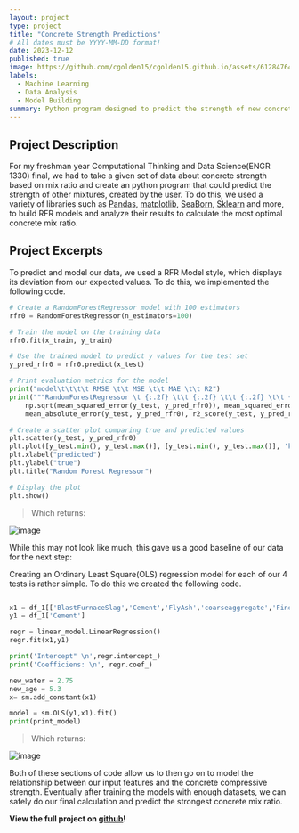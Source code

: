 ```yaml
---
layout: project
type: project
title: "Concrete Strength Predictions"
# All dates must be YYYY-MM-DD format!
date: 2023-12-12
published: true
image: https://github.com/cgolden15/cgolden15.github.io/assets/61284764/1b91feff-771e-4107-b15f-e592c1db30dc
labels:
  - Machine Learning
  - Data Analysis
  - Model Building
summary: Python program designed to predict the strength of new concrete mixes. 
---
```

## Project Description
For my freshman year Computational Thinking and Data Science(ENGR 1330) final, we had to take a given set of data about concrete strength based on mix ratio and create an python program that could predict the strength of other mixtures, created by the user. To do this, we used a variety of libraries such as [Pandas](https://pandas.pydata.org), [matplotlib](matplotlib.org), [SeaBorn](https://seaborn.pydata.org/#), [Sklearn](https://scikit-learn.org/stable/) and more, to build RFR models and analyze their results to calculate the most optimal concrete mix ratio.  

## Project Excerpts 
To predict and model our data, we used a RFR Model style, which displays its deviation from our expected values. To do this, we implemented the following code.
```python
# Create a RandomForestRegressor model with 100 estimators
rfr0 = RandomForestRegressor(n_estimators=100)

# Train the model on the training data
rfr0.fit(x_train, y_train)

# Use the trained model to predict y values for the test set
y_pred_rfr0 = rfr0.predict(x_test)

# Print evaluation metrics for the model
print("model\t\t\t\t RMSE \t\t MSE \t\t MAE \t\t R2")
print("""RandomForestRegressor \t {:.2f} \t\t {:.2f} \t\t {:.2f} \t\t {:.2f}""".format(
    np.sqrt(mean_squared_error(y_test, y_pred_rfr0)), mean_squared_error(y_test, y_pred_rfr0),
    mean_absolute_error(y_test, y_pred_rfr0), r2_score(y_test, y_pred_rfr0)))

# Create a scatter plot comparing true and predicted values
plt.scatter(y_test, y_pred_rfr0)
plt.plot([y_test.min(), y_test.max()], [y_test.min(), y_test.max()], 'k--', lw=2)
plt.xlabel("predicted")
plt.ylabel("true")
plt.title("Random Forest Regressor")

# Display the plot
plt.show()
```
> Which returns:

![image](https://github.com/cgolden15/cgolden15.github.io/assets/61284764/668eddf7-2a95-433d-963b-806099034ae3)

While this may not look like much, this gave us a good baseline of our data for the next step:

Creating an Ordinary Least Square(OLS) regression model for each of our 4 tests is rather simple. To do this we created the following code.
```python

x1 = df_1[['BlastFurnaceSlag','Cement','FlyAsh','coarseaggregate','FineAggregate','water','superplasticizer','age']]
y1 = df_1['Cement']

regr = linear_model.LinearRegression()
regr.fit(x1,y1)

print('Intercept" \n',regr.intercept_)
print('Coefficiens: \n', regr.coef_)

new_water = 2.75
new_age = 5.3
x= sm.add_constant(x1)

model = sm.OLS(y1,x1).fit()
print(print_model)

```
> Which returns:

![image](https://github.com/cgolden15/cgolden15.github.io/assets/61284764/79a3bd2c-2fa7-484a-8260-ab0a03ed05b8)

Both of these sections of code allow us to then go on to model the relationship between our input features and the concrete compressive strength. Eventually after training the models with enough datasets, we can safely do our final calculation and predict the strongest concrete mix ratio. 

**View the full project on [github](https://github.com/cgolden15/concrete-strength/)!**
